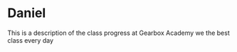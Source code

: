  # Daniel

This is a description of the class progress at Gearbox Academy
     we the best class
every day

